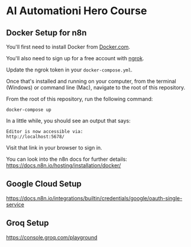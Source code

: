 # AI Automationi Hero Course

## Docker Setup for n8n

You'll first need to install Docker from [Docker.com](https://www.docker.com/).

You'll also need to sign up for a free account with [ngrok](https://ngrok.com/).

Update the ngrok token in your `docker-compose.yml`.

Once that's installed and running on your computer, from the terminal (Windows) or command line (Mac), navigate to the root of this repository.

From the root of this repository, run the following command:

    docker-compose up

In a little while, you should see an output that says:

    Editor is now accessible via:
    http://localhost:5678/

Visit that link in your browser to sign in.

You can look into the n8n docs for further details: https://docs.n8n.io/hosting/installation/docker/

## Google Cloud Setup

https://docs.n8n.io/integrations/builtin/credentials/google/oauth-single-service

## Groq Setup

https://console.groq.com/playground
